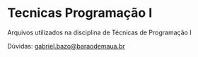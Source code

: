 # Tecnicas Programação I

Arquivos utilizados na disciplina de Técnicas de Programação I

Dúvidas: gabriel.bazo@baraodemaua.br
